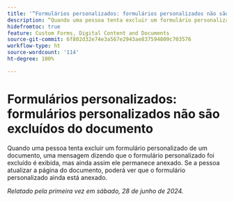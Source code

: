 ```yaml
---
title: '“Formulários personalizados: formulários personalizados não são excluídos do documento”'
description: “Quando uma pessoa tenta excluir um formulário personalizado de um documento, uma mensagem dizendo que o formulário personalizado foi excluído é exibida, mas ainda assim ele permanece anexado.  Se a pessoa atualizar a página do documento, poderá ver que o formulário personalizado ainda está anexado.”
hidefromtoc: true
feature: Custom Forms, Digital Content and Documents
source-git-commit: 6f802d32e74e3a567e2943ae837594809c703576
workflow-type: ht
source-wordcount: '114'
ht-degree: 100%

---
```



# Formulários personalizados: formulários personalizados não são excluídos do documento

Quando uma pessoa tenta excluir um formulário personalizado de um documento, uma mensagem dizendo que o formulário personalizado foi excluído é exibida, mas ainda assim ele permanece anexado.  Se a pessoa atualizar a página do documento, poderá ver que o formulário personalizado ainda está anexado.

_Relatado pela primeira vez em sábado, 28 de junho de 2024._
